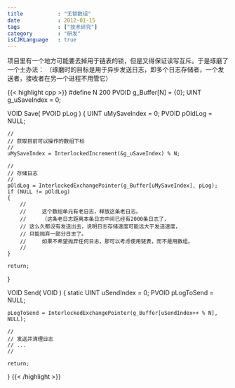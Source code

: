 ```yaml
---
title           : "无锁数组"
date            : 2012-01-15
tags            : ["技术研究"]
category        : "研发"
isCJKLanguage   : true
---
```


项目里有一个地方可能要去掉用于链表的锁，但是又得保证读写互斥。于是琢磨了一个土办法：
（琢磨时的目标是用于异步发送日志，即多个日志存储者，一个发送者，接收者在另一个进程不用管它）

{{< highlight cpp >}}
#define N 200
PVOID g_Buffer[N] = {0};
UINT  g_uSaveIndex = 0;

VOID 
    Save(
        PVOID pLog
    )
{
    UINT uMySaveIndex = 0;
    PVOID pOldLog = NULL;

    //
    // 获取目前可以操作的数组下标
    //
    uMySaveIndex = InterlockedIncrement(&g_uSaveIndex) % N;

    //
    // 存储日志
    //
    pOldLog = InterlockedExchangePointer(g_Buffer[uMySaveIndex], pLog);
    if (NULL != pOldLog)
    {
        //
        //     这个数组单元有老日志，释放这条老日志。
        //     （这条老日志距离本条日志中间已经有2000条日志了，
        // 这么久都没有发送出去，说明日志存储速度可能远大于发送速度，
        // 只能抛弃一部分日志了。
        //     如果不希望抛弃任何日志，那可以考虑使用链表，而不是用数组。
        //
    }

    return;
}

VOID 
    Send(
        VOID
    )
{
    static UINT uSendIndex = 0;
    PVOID pLogToSend = NULL;

    pLogToSend = InterlockedExchangePointer(g_Buffer[uSendIndex++ % N], NULL);

    //
    // 发送并清理日志
    // ...
    //

    return;
}
{{< /highlight >}}
